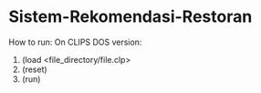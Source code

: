 # Sistem-Rekomendasi-Restoran

How to run:
On CLIPS DOS version:
  1. (load <file_directory/file.clp>
  2. (reset)
  3. (run)
